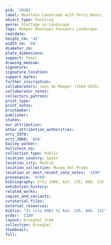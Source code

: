 ```yaml
---
pid: '10201'
label: Mountain Landscape with Ferry Boats
object_type: Painting
genre: Staffage in Landscape
tags: Momper Mountain Peasants Landscape
realdate: 
height_cm: '42'
width_cm: '68'
diameter_cm: 
plate_dimensions: 
support: Panel
drawing_medium: 
signature: 
signature_location: 
support_marks: 
further_inscription: 
collaborators: Joos de Momper (1564-1635)
collaborator_notes: 
collectors_patrons: 
print_type: 
print_notes: 
printmaker: 
publisher: 
states: 
our_attribution: 
other_attribution_authorities: 
ertz_1979: 
ertz_2008: '654'
bailey_walker: 
hollstein_no: 
collection_type: Public
location_country: Spain
location_city: Madrid
location_collection: Museo del Prado
location_or_most_recent_sale_notes: '1590'
provenance: '9769'
bibliography: Ertz 1986, Kat. 135, Abb. 132
exhibition_history: 
related_works: 
copies_and_variants: 
curatorial_files: 
external_resources: 
biblio: "{% cite 8962 %} Kat. 135, Abb. 132"
order: '1180'
layout: brueghel_item
collection: brueghel
thumbnail: 
full: 
---
```

